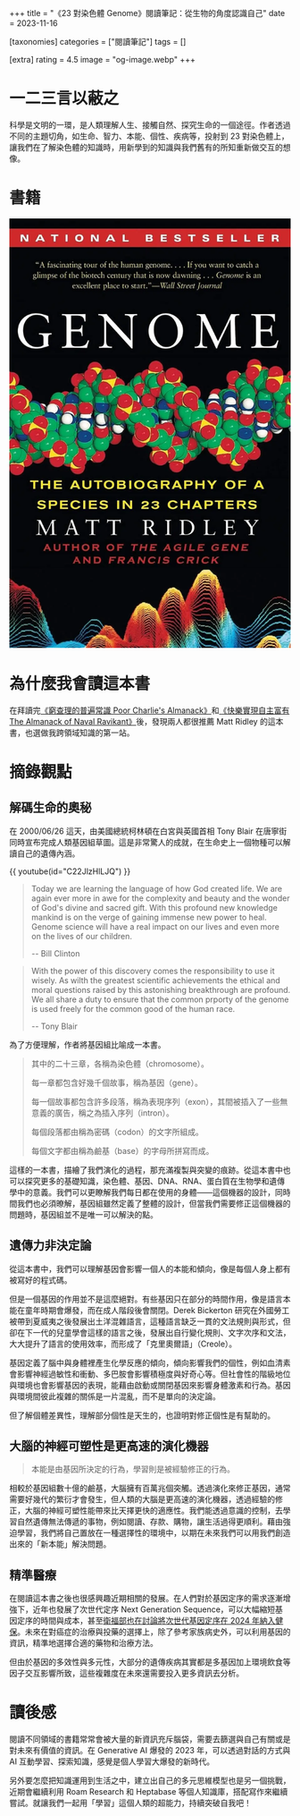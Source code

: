 +++
title = "《23 對染色體 Genome》閱讀筆記：從生物的角度認識自己"
date = 2023-11-16

[taxonomies]
categories = ["閱讀筆記"]
tags = []

[extra]
rating = 4.5
image = "og-image.webp"
+++

一二三言以蔽之
=======

科學是文明的一環，是人類理解人生、接觸自然、探究生命的一個途徑。作者透過不同的主題切角，如生命、智力、本能、個性、疾病等，投射到 23 對染色體上，讓我們在了解染色體的知識時，用新學到的知識與我們舊有的所知重新做交互的想像。

書籍
==
[![](book.webp)](https://www.goodreads.com/book/show/4591.Genome)

為什麼我會讀這本書
=========

在拜讀完[《窮查理的普遍常識 Poor Charlie's Almanack》](@/reading-notes/poor-charlies-almanack/index.md)和[《快樂實現自主富有 The Almanack of Naval Ravikant》](@/reading-notes/the-almanack-of-naval-ravikant/index.md)後，發現兩人都很推薦 Matt Ridley 的這本書，也選做我跨領域知識的第一站。

摘錄觀點
====

解碼生命的奧秘
-------

在 2000/06/26 這天，由美國總統柯林頓在白宮與英國首相 Tony Blair 在唐寧街同時宣布完成人類基因組草圖。這是非常驚人的成就，在生命史上一個物種可以解讀自己的遺傳內涵。

{{ youtube(id="C22JlzHlLJQ") }}

> Today we are learning the language of how God created life. We are again ever more in awe for the complexity and beauty and the wonder of God's divine and sacred gift. With this profound new knowledge mankind is on the verge of gaining immense new power to heal. Genome science will have a real impact on our lives and even more on the lives of our children.
>
> -- Bill Clinton

> With the power of this discovery comes the responsibility to use it wisely. As wilth the greatest scientific achievements the ethical and moral questions raised by this astonishing breakthrough are profound. We all share a duty to ensure that the common prporty of the genome is used freely for the common good of the human race.
>
> -- Tony Blair

為了方便理解，作者將基因組比喻成一本書。

> 其中的二十三章，各稱為染色體（chromosome）。
>
> 每一章都包含好幾千個故事，稱為基因（gene）。
>
> 每一個故事都包含許多段落，稱為表現序列（exon），其間被插入了一些無意義的廣告，稱之為插入序列（intron）。
>
> 每個段落都由稱為密碼（codon）的文字所組成。
>
> 每個文字都由稱為鹼基（base）的字母所拼寫而成。

這樣的一本書，描繪了我們演化的過程，那充滿複製與突變的痕跡。從這本書中也可以探究更多的基礎知識，染色體、基因、DNA、RNA、蛋白質在生物學和遺傳學中的意義。我們可以更瞭解我們每日都在使用的身體——這個機器的設計，同時間我們也必須暸解，基因組雖然定義了整體的設計，但當我們需要修正這個機器的問題時，基因組並不是唯一可以解決的點。

遺傳力非決定論
-------

從這本書中，我們可以理解基因會影響一個人的本能和傾向，像是每個人身上都有被寫好的程式碼。

但是一個基因的作用並不是這麼絕對。有些基因只在部分的時間作用，像是語言本能在童年時期會爆發，而在成人階段後會關閉。Derek Bickerton 研究在外國勞工被帶到夏威夷之後發展出土洋混雜語言，這種語言缺乏一貫的文法規則與形式，但卻在下一代的兒童學會這樣的語言之後，發展出自行變化規則、文字次序和文法，大大提升了語言的使用效率，而形成了「克里奧爾語」（Creole）。

基因定義了腦中與身體裡產生化學反應的傾向，傾向影響我們的個性，例如血清素會影響神經過敏性和衝動、多巴胺會影響積極度與好奇心等。但社會性的階級地位與環境也會影響基因的表現，能藉由啟動或關閉基因來影響身體激素和行為。基因與環境間彼此複雜的關係是一片混亂，而不是單向的決定論。

但了解個體差異性，理解部分個性是天生的，也證明對修正個性是有幫助的。

大腦的神經可塑性是更高速的演化機器
-----------------

> 本能是由基因所決定的行為，學習則是被經驗修正的行為。

相較於基因組數十億的鹼基，大腦擁有百萬兆個突觸。透過演化來修正基因，通常需要好幾代的繁衍才會發生，但人類的大腦是更高速的演化機器，透過經驗的修正，大腦的神經可塑性能帶來比天擇更快的適應性。我們能透過意識的控制，去學習自然遺傳無法傳遞的事物，例如閱讀、存款、購物，讓生活過得更順利。藉由強迫學習，我們將自己置放在一種選擇性的環境中，以期在未來我們可以用我們創造出來的「新本能」解決問題。

精準醫療
----

在閱讀這本書之後也很感興趣近期相關的發展。在人們對於基因定序的需求逐漸增強下，近年也發展了次世代定序 Next Generation Sequence，可以大幅縮短基因定序的時間與成本，甚至[衛福部也在討論將次世代基因定序在 2024 年納入健保](https://www.mohw.gov.tw/cp-5013-58378-1.html)。未來在對癌症的治療與投藥的選擇上，除了參考家族病史外，可以利用基因的資訊，精準地選擇合適的藥物和治療方法。

但由於基因的多效性與多元性，大部分的遺傳疾病其實都是多基因加上環境飲食等因子交互影響所致，這些複雜度在未來還需要投入更多資訊去分析。

讀後感
===

閱讀不同領域的書籍常常會被大量的新資訊充斥腦袋，需要去篩選與自己有關或是對未來有價值的資訊。在 Generative AI 爆發的 2023 年，可以透過對話的方式與 AI 互動學習、探索知識，感覺是個人學習大爆發的新時代。

另外要怎麼把知識運用到生活之中，建立出自己的多元思維模型也是另一個挑戰，近期會繼續利用 Roam Research 和 Heptabase 等個人知識庫，搭配寫作來繼續嘗試。就讓我們一起用「學習」這個人類的超能力，持續突破自我吧！
